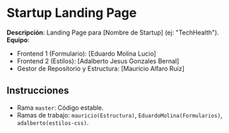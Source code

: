 # Startup Landing Page  
**Descripción**: Landing Page para [Nombre de Startup] (ej: "TechHealth").  
**Equipo**:  
- Frontend 1 (Formulario): [Eduardo Molina Lucio]  
- Frontend 2 (Estilos): [Adalberto Jesus Gonzales Bernal]  
- Gestor de Repositorio y Estructura: [Mauricio Alfaro Ruiz]  

## Instrucciones  
- Rama `master`: Código estable.  
- Ramas de trabajo: `mauricio(Estructura)`, `EduardoMolina(Formularios)`, `adalberto(estilos-css)`.  
